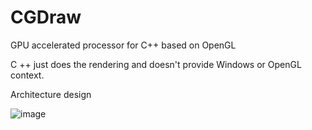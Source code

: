 # CGDraw
GPU accelerated processor for C++ based on OpenGL

C ++ just does the rendering and doesn't provide Windows or OpenGL context.

Architecture design

![image](https://user-images.githubusercontent.com/15692322/125022605-a827a080-e0af-11eb-9375-fc8b338be0fb.png)
